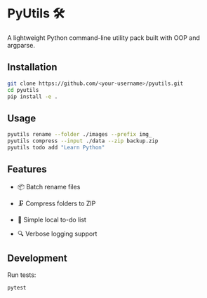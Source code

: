 # PyUtils 🛠️
A lightweight Python command-line utility pack built with OOP and argparse.

## Installation
```bash
git clone https://github.com/<your-username>/pyutils.git
cd pyutils
pip install -e .
```

## Usage
```bash
pyutils rename --folder ./images --prefix img_
pyutils compress --input ./data --zip backup.zip
pyutils todo add "Learn Python"
```

## Features
- 📦 Batch rename files

- 🗜️ Compress folders to ZIP

- 📝 Simple local to-do list

- 🔍 Verbose logging support

## Development
Run tests:
```bash
pytest
```